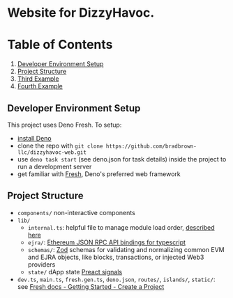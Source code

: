 # Website for DizzyHavoc. 

# Table of Contents
1. [Developer Environment Setup](#dev-env-setup)
2. [Project Structure](#project-structure)
3. [Third Example](#third-example)
4. [Fourth Example](#fourth-examplehttpwwwfourthexamplecom)

## Developer Environment Setup
This project uses Deno Fresh. To setup:
- [install Deno]('https://docs.deno.com/runtime/manual/getting_started/installation')
- clone the repo with `git clone https://github.com/bradbrown-llc/dizzyhavoc-web.git`
- use `deno task start` (see deno.json for task details) inside the project to run a development server
- get familiar with [Fresh](https://fresh.deno.dev/docs/getting-started/create-a-project), Deno's preferred web framework

<!-- end dev setup list -->

## Project Structure

- `components/` non-interactive components
- `lib/`
    - `internal.ts`: helpful file to manage module load order, [described here](https://stackoverflow.com/a/76717884)
    - `ejra/`: [Ethereum JSON RPC API bindings for typescript](https://ethereum.org/en/developers/docs/apis/json-rpc/)
    - `schemas/`: [Zod](https://zod.dev/) schemas for validating and normalizing common EVM and EJRA objects, like blocks, transactions, or injected Web3 providers
    - `state/` dApp state [Preact signals](https://preactjs.com/guide/v10/signals/)
- `dev.ts`, `main.ts`, `fresh.gen.ts`, `deno.json`, `routes/`, `islands/`, `static/`: see [Fresh docs - Getting Started - Create a Project](https://fresh.deno.dev/docs/getting-started/create-a-project)